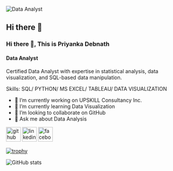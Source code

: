 
![Data Analyst ](https://scontent.fphl1-1.fna.fbcdn.net/v/t39.30808-1/472692436_609281864972164_2213672085153960424_n.jpg?stp=c512.0.1536.1536a_dst-jpg_s200x200_tt6&_nc_cat=110&ccb=1-7&_nc_sid=e99d92&_nc_ohc=rxzPLfLuhrsQ7kNvgEw2n3n&_nc_zt=24&_nc_ht=scontent.fphl1-1.fna&_nc_gid=AannaYEMq5pGl8i8YoAozRv&oh=00_AYBuFlpKhNKJPGuyv0ivUWTqbCPRHGrtyyoMJX8ya6vp_g&oe=6782154F)

## Hi there 👋

### Hi there 👋, This is Priyanka Debnath
#### Data Analyst 

Certified Data Analyst with expertise in statistical analysis, data visualization, and SQL-based data manipulation. 

Skills: SQL/ PYTHON/ MS EXCEL/ TABLEAU/ DATA VISUALIZATION 

- 🔭 I’m currently working on UPSKILL Consultancy Inc. 
- 🌱 I’m currently learning Data Visualization  
- 👯 I’m looking to collaborate on GitHub 
- 💬 Ask me about Data Analysis 


[<img src='https://cdn.jsdelivr.net/npm/simple-icons@3.0.1/icons/github.svg' alt='github' height='40'>](https://github.com/Priyankabd1992)  [<img src='https://cdn.jsdelivr.net/npm/simple-icons@3.0.1/icons/linkedin.svg' alt='linkedin' height='40'>](https://www.linkedin.com/in/https://www.linkedin.com/feed/?trk=guest_homepage-basic_nav-header-signin/)  [<img src='https://cdn.jsdelivr.net/npm/simple-icons@3.0.1/icons/facebook.svg' alt='facebook' height='40'>](https://www.facebook.com/https://www.facebook.com/profile.php?id=100076710675525)  

[![trophy](https://github-profile-trophy.vercel.app/?username=Priyankabd1992)](https://github.com/ryo-ma/github-profile-trophy)

![GitHub stats](https://github-readme-stats.vercel.app/api?username=Priyankabd1992&show_icons=true)  

